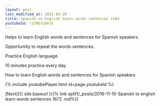 ```yaml
---
layout: post
last_modified_at: 2021-03-29
title: Spanish to English learn words sentences 1184 
youtubeId: rztNO7uDPzk
---
```

 
 
Helps to learn English words and sentences for Spanish speakers.

Opportunitiy to repeat the words sentences. 

Practice English language. 
 
10 minutes practice every day. 
 
How to learn English words and sentences for Spanish speakers 
 
{% include youtubePlayer.html id=page.youtubeId %}
 
 
[Next]({{ site.baseurl }}{% link  split1/_posts/2016-11-10-Spanish to english learn words sentences 1672 .md%})
 
